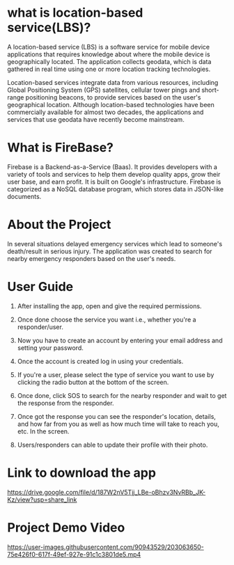 # what is location-based service(LBS)?
A location-based service (LBS) is a software service for mobile device applications that requires knowledge about where the mobile device is geographically located. The application collects geodata, which is data gathered in real time using one or more location tracking technologies.

Location-based services integrate data from various resources, including Global Positioning System (GPS) satellites, cellular tower pings and short-range positioning beacons, to provide services based on the user's geographical location. Although location-based technologies have been commercially available for almost two decades, the applications and services that use geodata have recently become mainstream.

# What is FireBase?
Firebase is a Backend-as-a-Service (Baas). It provides developers with a variety of tools and services to help them develop quality apps, grow their user base, and earn profit. It is built on Google's infrastructure. Firebase is categorized as a NoSQL database program, which stores data in JSON-like documents.

# About the Project
In several situations delayed emergency services which lead to someone's death/result in serious injury. The application was created to search for nearby emergency responders based on the user's needs.

# User Guide
1. After installing the app, open and give the required permissions.

2. Once done choose the service you want i.e., whether you're a responder/user.

3. Now you have to create an account by entering your email address and setting your password.

4. Once the account is created log in using your credentials.

5. If you're a user, please select the type of service you want to use by clicking the radio button at the bottom of the screen.

6. Once done, click SOS to search for the nearby responder and wait to get the response from the responder.

7. Once got the response you can see the responder's location, details, and how far from you as well as how much time will take to reach you, etc. In the screen.

8. Users/responders can able to update their profile with their photo.

# Link to download the app
https://drive.google.com/file/d/187W2nV5Tjj_LBe-oBhzv3NvRBb_JK-Kz/view?usp=share_link

# Project Demo Video
https://user-images.githubusercontent.com/90943529/203063650-75e426f0-617f-49ef-927e-91c1c3801de5.mp4

